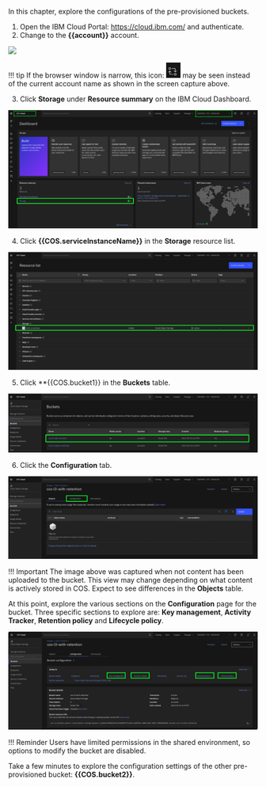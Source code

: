 In this chapter, explore the configurations of the pre-provisioned buckets.


1. Open the IBM Cloud Portal: <a href="https://cloud.ibm.com/" target="_blank">https://cloud.ibm.com/</a> and authenticate.
2. Change to the **{{account}}** account.

![](_attachments/SwitchAccounts-final.gif)

!!! tip
    If the browser window is narrow, this icon: ![](_attachments/SwitchAccountsIcon.png) may be seen instead of the current account name as shown in the screen capture above.

3. Click **Storage** under **Resource summary** on the IBM Cloud Dashboard.

![](_attachments/Dashboard.png)

4. Click **{{COS.serviceInstanceName}}** in the **Storage** resource list.

![](_attachments/StorageResourceList.png)

5. Click **{{COS.bucket1}} in the **Buckets** table.

![](_attachments/BucketList.png)

6. Click the **Configuration** tab.

![](_attachments/Bucket1.png)

!!! Important
    The image above was captured when not content has been uploaded to the bucket. This view may change depending on what content is actively stored in COS. Expect to see differences in the **Objects** table.

At this point, explore the various sections on the **Configuration** page for the bucket. Three specific sections to explore are: **Key management**, **Activity Tracker**, **Retention policy** and **Lifecycle policy**.

![](_attachments/Bucket1Configuration.png)

!!! Reminder
    Users have limited permissions in the shared environment, so options to modify the bucket are disabled.

Take a few minutes to explore the configuration settings of the other pre-provisioned bucket: **{{COS.bucket2}}**.
